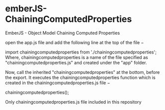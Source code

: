 # emberJS-ChainingComputedProperties
EmberJS - Object Model Chaining Computed Properties

open the app.js file and add the following line at the top of the file −

import chainingcomputedproperties from './chainingcomputedproperties';
Where, chainingcomputedproperties is a name of the file specified as "chainingcomputedproperties.js" and created under the "app" folder.

Now, call the inherited "chainingcomputedproperties" at the bottom, before the export. It executes the chainingcomputedproperties function which is created in the chainingcomputedproperties.js file −

chainingcomputedproperties();

Only chainingcomputedproperties.js file included in this repository
